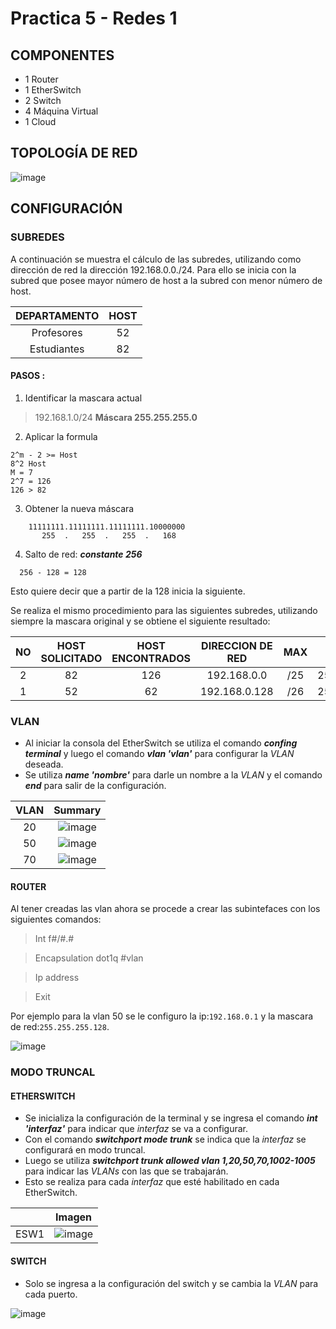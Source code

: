 # Practica 5 - Redes 1

## COMPONENTES 
* 1 Router
* 1 EtherSwitch
* 2 Switch
* 4 Máquina Virtual
* 1 Cloud

## TOPOLOGÍA DE RED
![image](https://user-images.githubusercontent.com/61027811/98431714-88059480-207d-11eb-909f-eb027141e708.png)

## CONFIGURACIÓN

### SUBREDES
A continuación se muestra el cálculo de las subredes, utilizando como dirección de red la dirección 192.168.0.0./24. Para ello se inicia con la subred que posee mayor número de host a la subred con menor número de host.

| DEPARTAMENTO | HOST |
|:------:|:-----------:|
| Profesores | 52 |
| Estudiantes | 82 |

#### PASOS :

1. Identificar la mascara actual

> 192.168.1.0/24
> **Máscara 255.255.255.0**

2. Aplicar la formula 
```
2^m - 2 >= Host 
8^2 Host
M = 7
2^7 = 126
126 > 82 
```
3. Obtener la nueva máscara
```
    11111111.11111111.11111111.10000000
       255  .   255  .   255  .   168
```

4. Salto de red: ***constante 256***

```
  256 - 128 = 128
```
  Esto quiere decir que a partir de la 128 inicia la siguiente.
  
Se realiza el mismo procedimiento para las siguientes subredes, utilizando siempre la mascara original y se obtiene el siguiente resultado:


| NO | HOST SOLICITADO | HOST ENCONTRADOS | DIRECCION DE RED | MAX | MASCARA PUNTEADA | PRIMERA IP | ULTIMA IP | DIRECCION DE BROADCAST | 
|:------:|:------:|:------:|:------:|:------:|:------:|:------:|:------:|:-----------:|
| 2 | 82 | 126 | 192.168.0.0 | /25 | 255.255.255.128 | 192.168.0.1 | 192.168.0.126 | 192.168.0.127 |
| 1 | 52 | 62 | 192.168.0.128 | /26 | 255.255.255.192 | 192.168.0.129 | 192.168.0.190 | 192.168.0.191 |



### VLAN
* Al iniciar la consola del EtherSwitch se utiliza el comando ***confing terminal*** y luego el comando ***vlan 'vlan'*** para configurar la *VLAN* deseada.
*	Se utiliza ***name 'nombre'*** para darle un nombre a la *VLAN* y el comando ***end*** para salir de la configuración.

| VLAN | Summary |
|:------:|:-----------:|
| 20 | ![image](https://user-images.githubusercontent.com/61027811/98424204-a0ae8400-2056-11eb-8372-a3ca683d8a44.png) |
| 50 | ![image](https://user-images.githubusercontent.com/61027811/98424152-78bf2080-2056-11eb-9cfb-2414f8419e2f.png) |
| 70 | ![image](https://user-images.githubusercontent.com/61027811/98424174-8bd1f080-2056-11eb-811c-aff7c10f016d.png) |

#### ROUTER
Al tener creadas las vlan ahora se procede a crear las subintefaces con los siguientes comandos:

> Int f#/#.#

> Encapsulation dot1q #vlan

> Ip address <Gateway> <Mask>
    
> Exit

Por ejemplo para la vlan 50 se le configuro la ip:`192.168.0.1` y la mascara de red:`255.255.255.128`.

![image](https://user-images.githubusercontent.com/61027811/98432755-192d3900-2087-11eb-849b-fbaac2e4a1c3.png)


### MODO TRUNCAL

#### ETHERSWITCH

* Se inicializa la configuración de la terminal y se ingresa el comando ***int 'interfaz'*** para indicar que *interfaz* se va a configurar.
*	Con el comando ***switchport mode trunk*** se indica que la *interfaz* se configurará en modo truncal.
*	Luego se utiliza ***switchport trunk allowed vlan 1,20,50,70,1002-1005*** para indicar las *VLANs* con las que se trabajarán.
* Esto se realiza para cada *interfaz* que esté habilitado en cada EtherSwitch.

|  | Imagen |
|:------:|:-----------:|
| ESW1 | ![image](https://user-images.githubusercontent.com/61027811/98431422-ba61c280-207a-11eb-8dac-cbd0f781c359.png) |

#### SWITCH

* Solo se ingresa a la configuración del switch y se cambia la *VLAN* para cada puerto.

![image](https://user-images.githubusercontent.com/61027811/98431807-504b1c80-207e-11eb-8b47-d1cfdaeaa82e.png)


